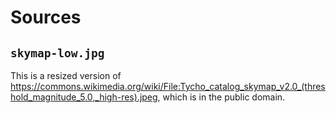 # Sources

## `skymap-low.jpg`

This is a resized version of https://commons.wikimedia.org/wiki/File:Tycho_catalog_skymap_v2.0_(threshold_magnitude_5.0,_high-res).jpeg, which is in the public domain.